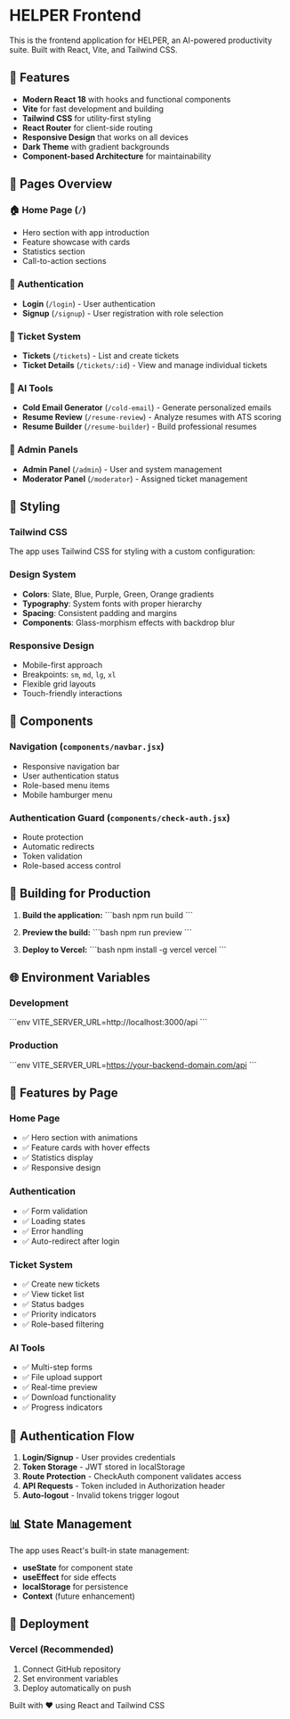 # HELPER Frontend

This is the frontend application for HELPER, an AI-powered productivity suite. Built with React, Vite, and Tailwind CSS.

## 🚀 Features

- **Modern React 18** with hooks and functional components
- **Vite** for fast development and building
- **Tailwind CSS** for utility-first styling
- **React Router** for client-side routing
- **Responsive Design** that works on all devices
- **Dark Theme** with gradient backgrounds
- **Component-based Architecture** for maintainability

## 🎨 Pages Overview

### 🏠 Home Page (`/`)
- Hero section with app introduction
- Feature showcase with cards
- Statistics section
- Call-to-action sections

### 🔐 Authentication
- **Login** (`/login`) - User authentication
- **Signup** (`/signup`) - User registration with role selection

### 🎫 Ticket System
- **Tickets** (`/tickets`) - List and create tickets
- **Ticket Details** (`/tickets/:id`) - View and manage individual tickets

### 📧 AI Tools
- **Cold Email Generator** (`/cold-email`) - Generate personalized emails
- **Resume Review** (`/resume-review`) - Analyze resumes with ATS scoring
- **Resume Builder** (`/resume-builder`) - Build professional resumes

### 👥 Admin Panels
- **Admin Panel** (`/admin`) - User and system management
- **Moderator Panel** (`/moderator`) - Assigned ticket management

## 🎨 Styling

### Tailwind CSS
The app uses Tailwind CSS for styling with a custom configuration:

### Design System
- **Colors**: Slate, Blue, Purple, Green, Orange gradients
- **Typography**: System fonts with proper hierarchy
- **Spacing**: Consistent padding and margins
- **Components**: Glass-morphism effects with backdrop blur

### Responsive Design
- Mobile-first approach
- Breakpoints: `sm`, `md`, `lg`, `xl`
- Flexible grid layouts
- Touch-friendly interactions

## 🔧 Components

### Navigation (`components/navbar.jsx`)
- Responsive navigation bar
- User authentication status
- Role-based menu items
- Mobile hamburger menu

### Authentication Guard (`components/check-auth.jsx`)
- Route protection
- Automatic redirects
- Token validation
- Role-based access control

## 🚀 Building for Production

1. **Build the application:**
\`\`\`bash
npm run build
\`\`\`

2. **Preview the build:**
\`\`\`bash
npm run preview
\`\`\`

3. **Deploy to Vercel:**
\`\`\`bash
npm install -g vercel
vercel
\`\`\`

## 🌐 Environment Variables

### Development
\`\`\`env
VITE_SERVER_URL=http://localhost:3000/api
\`\`\`

### Production
\`\`\`env
VITE_SERVER_URL=https://your-backend-domain.com/api
\`\`\`

## 📱 Features by Page

### Home Page
- ✅ Hero section with animations
- ✅ Feature cards with hover effects
- ✅ Statistics display
- ✅ Responsive design

### Authentication
- ✅ Form validation
- ✅ Loading states
- ✅ Error handling
- ✅ Auto-redirect after login

### Ticket System
- ✅ Create new tickets
- ✅ View ticket list
- ✅ Status badges
- ✅ Priority indicators
- ✅ Role-based filtering

### AI Tools
- ✅ Multi-step forms
- ✅ File upload support
- ✅ Real-time preview
- ✅ Download functionality
- ✅ Progress indicators

## 🔐 Authentication Flow

1. **Login/Signup** - User provides credentials
2. **Token Storage** - JWT stored in localStorage
3. **Route Protection** - CheckAuth component validates access
4. **API Requests** - Token included in Authorization header
5. **Auto-logout** - Invalid tokens trigger logout

## 📊 State Management

The app uses React's built-in state management:
- **useState** for component state
- **useEffect** for side effects
- **localStorage** for persistence
- **Context** (future enhancement)


## 🚀 Deployment

### Vercel (Recommended)
1. Connect GitHub repository
2. Set environment variables
3. Deploy automatically on push


Built with ❤️ using React and Tailwind CSS
